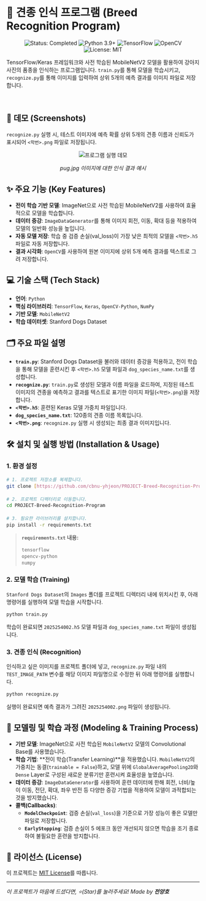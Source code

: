 # 🐶 견종 인식 프로그램 (Breed Recognition Program)

<p align="center">
  <img src="https://img.shields.io/badge/status-completed-brightgreen?style=for-the-badge" alt="Status: Completed"/>
  <img src="https://img.shields.io/badge/python-3.9+-blue?style=for-the-badge&logo=python" alt="Python 3.9+"/>
  <img src="https://img.shields.io/badge/tensorflow-FF6F00?style=for-the-badge&logo=tensorflow" alt="TensorFlow"/>
  <img src="https://img.shields.io/badge/opencv-5C3EE8?style=for-the-badge&logo=opencv" alt="OpenCV"/>
  <img src="https://img.shields.io/badge/License-MIT-yellow?style=for-the-badge" alt="License: MIT"/>
</p>

TensorFlow/Keras 프레임워크와 사전 학습된 MobileNetV2 모델을 활용하여 강아지 사진의 품종을 인식하는 프로그램입니다. `train.py`를 통해 모델을 학습시키고, `recognize.py`를 통해 이미지를 입력하여 상위 5개의 예측 결과를 이미지 파일로 저장합니다.

<br>

## 📸 데모 (Screenshots)

`recognize.py` 실행 시, 테스트 이미지에 예측 확률 상위 5개의 견종 이름과 신뢰도가 표시되어 `<학번>.png` 파일로 저장됩니다.

<p align="center">
  <img src="<https://github.com/cbnu-yhjeon/PROJECT-Breed-Recognition-Program/blob/main/Pug_result.png>" alt="프로그램 실행 데모" width="700"/>
  <em><p align="center">pug.jpg 이미지에 대한 인식 결과 예시</p></em>
</p>

## ✨ 주요 기능 (Key Features)

- **전이 학습 기반 모델**: ImageNet으로 사전 학습된 MobileNetV2를 사용하여 효율적으로 모델을 학습합니다.
- **데이터 증강**: `ImageDataGenerator`를 통해 이미지 회전, 이동, 확대 등을 적용하여 모델의 일반화 성능을 높입니다.
- **자동 모델 저장**: 학습 중 검증 손실(val_loss)이 가장 낮은 최적의 모델을 `<학번>.h5` 파일로 자동 저장합니다.
- **결과 시각화**: `OpenCV`를 사용하여 원본 이미지에 상위 5개 예측 결과를 텍스트로 그려 저장합니다.

## 💻 기술 스택 (Tech Stack)

- **언어**: `Python`
- **핵심 라이브러리**: `TensorFlow`, `Keras`, `OpenCV-Python`, `NumPy`
- **기반 모델**: `MobileNetV2`
- **학습 데이터셋**: Stanford Dogs Dataset

## 🗂️ 주요 파일 설명

- **`train.py`**: Stanford Dogs Dataset을 불러와 데이터 증강을 적용하고, 전이 학습을 통해 모델을 훈련시킨 후 `<학번>.h5` 모델 파일과 `dog_species_name.txt`를 생성합니다.
- **`recognize.py`**: `train.py`로 생성된 모델과 이름 파일을 로드하여, 지정된 테스트 이미지의 견종을 예측하고 결과를 텍스트로 표기한 이미지 파일(`<학번>.png`)을 저장합니다.
- **`<학번>.h5`**: 훈련된 Keras 모델 가중치 파일입니다.
- **`dog_species_name.txt`**: 120종의 견종 이름 목록입니다.
- **`<학번>.png`**: `recognize.py` 실행 시 생성되는 최종 결과 이미지입니다.

## 🛠️ 설치 및 실행 방법 (Installation & Usage)

### 1. 환경 설정

```bash
# 1. 프로젝트 저장소를 복제합니다.
git clone [https://github.com/cbnu-yhjeon/PROJECT-Breed-Recognition-Program.git](https://github.com/cbnu-yhjeon/PROJECT-Breed-Recognition-Program.git)

# 2. 프로젝트 디렉터리로 이동합니다.
cd PROJECT-Breed-Recognition-Program

# 3. 필요한 라이브러리를 설치합니다.
pip install -r requirements.txt
```
> **`requirements.txt` 내용:**
> ```txt
> tensorflow
> opencv-python
> numpy
> ```

### 2. 모델 학습 (Training)

`Stanford Dogs Dataset`의 `Images` 폴더를 프로젝트 디렉터리 내에 위치시킨 후, 아래 명령어를 실행하여 모델 학습을 시작합니다.
```bash
python train.py
```
학습이 완료되면 `2025254002.h5` 모델 파일과 `dog_species_name.txt` 파일이 생성됩니다.

### 3. 견종 인식 (Recognition)

인식하고 싶은 이미지를 프로젝트 폴더에 넣고, `recognize.py` 파일 내의 `TEST_IMAGE_PATH` 변수를 해당 이미지 파일명으로 수정한 뒤 아래 명령어를 실행합니다.
```bash
python recognize.py
```
실행이 완료되면 예측 결과가 그려진 `2025254002.png` 파일이 생성됩니다.

## 🚀 모델링 및 학습 과정 (Modeling & Training Process)

- **기반 모델**: ImageNet으로 사전 학습된 `MobileNetV2` 모델의 Convolutional Base를 사용했습니다.
- **학습 기법**: **전이 학습(Transfer Learning)**을 적용했습니다. `MobileNetV2`의 가중치는 동결(`trainable = False`)하고, 모델 위에 `GlobalAveragePooling2D`와 `Dense` Layer로 구성된 새로운 분류기만 훈련시켜 효율성을 높였습니다.
- **데이터 증강**: `ImageDataGenerator`를 사용하여 훈련 데이터에 한해 회전, 너비/높이 이동, 전단, 확대, 좌우 반전 등 다양한 증강 기법을 적용하여 모델이 과적합되는 것을 방지했습니다.
- **콜백(Callbacks)**:
    - **`ModelCheckpoint`**: 검증 손실(`val_loss`)을 기준으로 가장 성능이 좋은 모델만 파일로 저장합니다.
    - **`EarlyStopping`**: 검증 손실이 5 에포크 동안 개선되지 않으면 학습을 조기 종료하여 불필요한 훈련을 방지합니다.

## 📜 라이선스 (License)

이 프로젝트는 [MIT License](LICENSE)를 따릅니다.

---
*이 프로젝트가 마음에 드셨다면, ⭐(Star)를 눌러주세요!*
*Made by **전양호***
